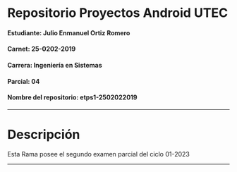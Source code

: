 # Repositorio Proyectos Android UTEC 
#### Estudiante: Julio Enmanuel Ortiz Romero
#### Carnet: 25-0202-2019
#### Carrera: Ingeniería en Sistemas
#### Parcial: 04
#### Nombre del repositorio: etps1-2502022019

***
# Descripción

Esta Rama posee el segundo examen parcial del ciclo 01-2023
***

